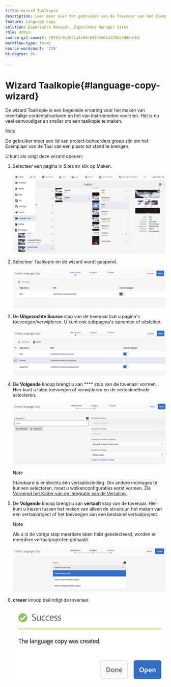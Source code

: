 ```yaml
---
title: Wizard Taalkopie
description: Leer meer over het gebruiken van de Tovenaar van het Exemplaar van de Taal in de Manager van de Ervaring van Adobe.
feature: Language Copy
solution: Experience Manager, Experience Manager Sites
role: Admin
source-git-commit: 29391c8e3042a8a04c64165663a228bb4886afb5
workflow-type: tm+mt
source-wordcount: '219'
ht-degree: 0%

---
```


# Wizard Taalkopie{#language-copy-wizard}

De wizard Taalkopie is een begeleide ervaring voor het maken van meertalige contentstructuren en het van instrumenten voorzien. Het is nu veel eenvoudiger en sneller om een taalkopie te maken.

>[!NOTE]
>
>De gebruiker moet een lid van project-beheerders groep zijn om het Exemplaar van de Taal van een plaats tot stand te brengen.

U kunt als volgt deze wizard openen:

1. Selecteer een pagina in Sites en klik op Maken.

   ![ chlimage_1-9 ](assets/chlimage_1-9.jpeg)

1. Selecteer Taalkopie en de wizard wordt geopend.

   ![ chlimage_1-10 ](assets/chlimage_1-10.jpeg)

1. De **Uitgezochte Source** stap van de tovenaar laat u pagina&#39;s toevoegen/verwijderen. U kunt ook subpagina&#39;s opnemen of uitsluiten.

   ![ chlimage_1-11 ](assets/chlimage_1-11.jpeg)

1. De **Volgende** knoop brengt u aan **** stap van de tovenaar vormen. Hier kunt u talen toevoegen of verwijderen en de vertaalmethode selecteren.

   ![ chlimage_1-12 ](assets/chlimage_1-12.jpeg)

   >[!NOTE]
   >
   >Standaard is er slechts één vertaalinstelling. Om andere montages te kunnen selecteren, moet u wolkenconfiguraties eerst vormen. Zie [ Vormend het Kader van de Integratie van de Vertaling ](/help/sites-administering/tc-tic.md).

1. De **Volgende** knoop brengt u aan **vertaalt** stap van de tovenaar. Hier kunt u kiezen tussen het maken van alleen de structuur, het maken van een vertaalproject of het toevoegen aan een bestaand vertaalproject.

   >[!NOTE]
   >
   >Als u in de vorige stap meerdere talen hebt geselecteerd, worden er meerdere vertaalprojecten gemaakt.

   ![ chlimage_1-13 ](assets/chlimage_1-13.jpeg)

1. **creeer** knoop beëindigt de tovenaar.

   ![ chlimage_1-14 ](assets/chlimage_1-14.jpeg)

